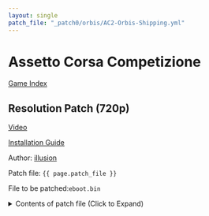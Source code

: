 ```yaml
---
layout: single
patch_file: "_patch0/orbis/AC2-Orbis-Shipping.yml"
---
```


# Assetto Corsa Competizione

[Game Index](/patch/#ps4)

## Resolution Patch (720p)

[Video](https://youtu.be/XnRTDuLJBig)

[Installation Guide](/install-instructions/)

Author: [illusion](https://twitter.com/illusion0002)

Patch file: `{{ page.patch_file }}`

File to be patched:`eboot.bin`

<details>
<summary>Contents of patch file (Click to Expand)</summary>

{% highlight yml %}
{% flexible_include {{ page.patch_file }} %}
{% endhighlight %}

</details>
